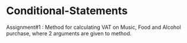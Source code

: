 # Conditional-Statements
Assignment#1 : Method for calculating VAT on Music, Food and Alcohol purchase, where 2 arguments are given to method.